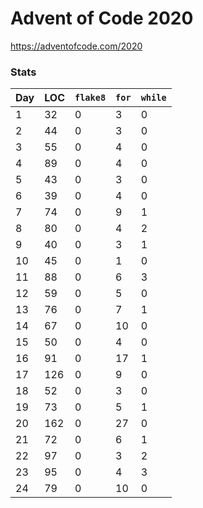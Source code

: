 # Advent of Code 2020

https://adventofcode.com/2020


### Stats

Day | LOC | `flake8` | `for` | `while`
--- | --- | --- | --- | ---
1 |       32 |        0 |        3 |        0
2 |       44 |        0 |        3 |        0
3 |       55 |        0 |        4 |        0
4 |       89 |        0 |        4 |        0
5 |       43 |        0 |        3 |        0
6 |       39 |        0 |        4 |        0
7 |       74 |        0 |        9 |        1
8 |       80 |        0 |        4 |        2
9 |       40 |        0 |        3 |        1
10 |       45 |        0 |        1 |        0
11 |       88 |        0 |        6 |        3
12 |       59 |        0 |        5 |        0
13 |       76 |        0 |        7 |        1
14 |       67 |        0 |       10 |        0
15 |       50 |        0 |        4 |        0
16 |       91 |        0 |       17 |        1
17 |      126 |        0 |        9 |        0
18 |       52 |        0 |        3 |        0
19 |       73 |        0 |        5 |        1
20 |      162 |        0 |       27 |        0
21 |       72 |        0 |        6 |        1
22 |       97 |        0 |        3 |        2
23 |       95 |        0 |        4 |        3
24 |       79 |        0 |       10 |        0

